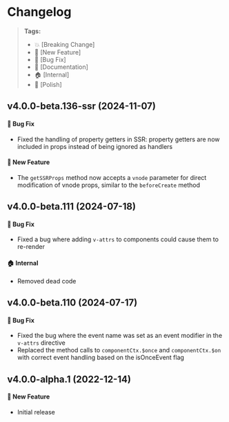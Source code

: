 Changelog
=========

> **Tags:**
> - :boom:       [Breaking Change]
> - :rocket:     [New Feature]
> - :bug:        [Bug Fix]
> - :memo:       [Documentation]
> - :house:      [Internal]
> - :nail_care:  [Polish]

## v4.0.0-beta.136-ssr (2024-11-07)

#### :bug: Bug Fix

* Fixed the handling of property getters in SSR: property getters are now included in props instead of being ignored as handlers

#### :rocket: New Feature

* The `getSSRProps` method now accepts a `vnode` parameter for direct modification of vnode props, similar to the `beforeCreate` method

## v4.0.0-beta.111 (2024-07-18)

#### :bug: Bug Fix

* Fixed a bug where adding `v-attrs` to components could cause them to re-render

#### :house: Internal

* Removed dead code

## v4.0.0-beta.110 (2024-07-17)

#### :bug: Bug Fix

* Fixed the bug where the event name was set as an event modifier in the `v-attrs` directive
* Replaced the method calls to `componentCtx.$once` and `componentCtx.$on` with correct event handling based on the isOnceEvent flag

## v4.0.0-alpha.1 (2022-12-14)

#### :rocket: New Feature

* Initial release
